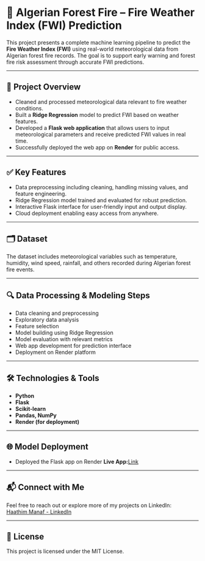 # 🌲 Algerian Forest Fire – Fire Weather Index (FWI) Prediction

This project presents a complete machine learning pipeline to predict the **Fire Weather Index (FWI)** using real-world meteorological data from Algerian forest fire records. The goal is to support early warning and forest fire risk assessment through accurate FWI predictions.

---

## 📌 Project Overview
- Cleaned and processed meteorological data relevant to fire weather conditions.  
- Built a **Ridge Regression** model to predict FWI based on weather features.  
- Developed a **Flask web application** that allows users to input meteorological parameters and receive predicted FWI values in real time.  
- Successfully deployed the web app on **Render** for public access.

---

## ✅ Key Features
- Data preprocessing including cleaning, handling missing values, and feature engineering.  
- Ridge Regression model trained and evaluated for robust prediction.  
- Interactive Flask interface for user-friendly input and output display.  
- Cloud deployment enabling easy access from anywhere.

---

## 🗂 Dataset
The dataset includes meteorological variables such as temperature, humidity, wind speed, rainfall, and others recorded during Algerian forest fire events.

---

## 🔍 Data Processing & Modeling Steps
- Data cleaning and preprocessing  
- Exploratory data analysis  
- Feature selection  
- Model building using Ridge Regression  
- Model evaluation with relevant metrics  
- Web app development for prediction interface  
- Deployment on Render platform

---

## 🛠 Technologies & Tools
- **Python**  
- **Flask**  
- **Scikit-learn**  
- **Pandas, NumPy**  
- **Render (for deployment)**  

---

## 🌐 Model Deployment 
- Deployed the Flask app on Render
**Live App:**[Link](https://algerian-forest-fire-ml-prediction.onrender.com/predictdata) 

---

## 📬 Connect with Me
Feel free to reach out or explore more of my projects on LinkedIn:  
[Haathim Manaf - LinkedIn](https://www.linkedin.com/in/haathim-manaf)

---

## 📜 License
This project is licensed under the MIT License.
